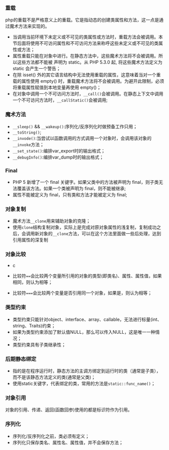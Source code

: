 ### 重载
php的重载不是严格意义上的重载。它是指动态的创建类属性和方法，这一点是通过魔术方法来实现的。
- 当调用当前环境下未定义或不可见的类属性或方法时，重载方法会被调用。本节后面将使用不可访问属性和不可访问方法来称呼这些未定义或不可见的类属性或方法；
- 属性重载只能在对象中进行。在静态方法中，这些魔术方法将不会被调用。所以这些方法都不能被 声明为 static。从 PHP 5.3.0 起, 将这些魔术方法定义为 static 会产生一个警告；
- 在除 isset() 外的其它语言结构中无法使用重载的属性，这意味着当对一个重载的属性使用 empty() 时，重载魔术方法将不会被调用。为避开此限制，必须将重载属性赋值到本地变量再使用 empty()；
- 在对象中调用一个不可访问方法时，`__call()`会被调用。在静态上下文中调用一个不可访问方法时，`__callStatic()`会被调用;

### 魔术方法
- `__sleep()` && `__wakeup()`:序列化/反序列化时做预备工作只用；
- `__toString()`;
- `__invode()`:当尝试以函数调用的方式调用一个对象时，会调用该对象的`__invoke`方法；
- `__set_state()`:编排var_export时的输出格式；
- `__debugInfo()`:编排var_dump时的输出格式；

### Final
- PHP 5 新增了一个 final 关键字。如果父类中的方法被声明为 final，则子类无法覆盖该方法。如果一个类被声明为 final，则不能被继承;
- 属性不能被定义为 final，只有类和方法才能被定义为 final;



### 对象复制

- 魔术方法`__clone`用来辅助对象的克隆；
- 使用`clone`结构复制对象，实际上是完成对原对象属性的浅复制，复制成功之后，会调用新对象的`__clone`方法，可以在这个方法里面做一些后处理，达到引用属性的深复制



### 对象比较 

- c

- 比较符`==`会比较两个变量所引用的对象的类型(即类名)、属性、属性值，如果相同，则认为相等；
- 比较符`===`会比较两个变量是否引用同一个对象，如果是，则认为相等；



### 类型约束

- 类型约束只能针对object、interface、array、callable，无法进行标量(int、string、Traits)约束；
- 如果为类型约束添加了默认值NULL，那么可以传入NULL，这是唯一一种情况；
- 类型约束具有子类继承性；



### 后期静态绑定

- 指的是在程序运行时，静态方法的主调方绑定到运行时的类（通常是子类），而不是该静态方法定义的类(通常是父类)；
- 使用static关键字，代表绑定的类，常用的方法是`static::func_name()`；



### 对象引用

对象的引用、传递、返回(函数回参)使用的都是标识符作为引用。



### 序列化

- 序列化/反序列化之前，类必须有定义；
- 序列化只保存类名、属性名、属性值，并不会保存方法；